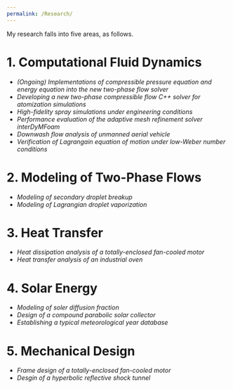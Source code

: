 ```yaml
---
permalink: /Research/
---
```


My research falls into five areas, as follows.

# 1. Computational Fluid Dynamics
- _(Ongoing) Implementations of compressible pressure equation and energy equation into the new two-phase flow solver_
- _Developing a new two-phase compressible flow C++ solver for atomization simulations_
- _High-fidelity spray simulations under engineering conditions_
- _Performance evaluation of the adaptive mesh refinement solver interDyMFoam_
- _Downwash flow analysis of unmanned aerial vehicle_
- _Verification of Lagrangain equation of motion under low-Weber number conditions_


# 2. Modeling of Two-Phase Flows
- _Modeling of secondary droplet breakup_
- _Modeling of Lagrangian droplet vaporization_


# 3. Heat Transfer
- _Heat dissipation analysis of a totally-enclosed fan-cooled motor_
- _Heat transfer analysis of an industrial oven_


# 4. Solar Energy
- _Modeling of soler diffusion fraction_
- _Design of a compound parabolic solar collector_
- _Establishing a typical meteorological year database_


# 5. Mechanical Design
- _Frame design of a totally-enclosed fan-cooled motor_
- _Desgin of a hyperbolic reflective shock tunnel_



